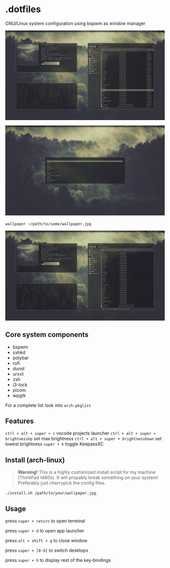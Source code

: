 # .dotfiles

GNU/Linux system configuration using bspwm as window manager

![Desktop Screenshot](https://github.com/mklan/dotfiles/blob/master/screenshots/desktop.jpg)

![Desktop Screenshot 2](https://github.com/mklan/dotfiles/blob/master/screenshots/rofi.jpg)

`wallpaper ~/path/to/some/wallpaper.jpg`

![Theme switching](https://github.com/mklan/dotfiles/blob/master/screenshots/demo.gif)

## Core system components

- bspwm
- sxhkd
- polybar
- rofi
- dunst
- urxvt
- zsh
- i3-lock
- picom
- wpgtk

For a complete list look into `arch-pkglist`

## Features

`ctrl + alt + super + c` vscode projects launcher
`ctrl + alt + super + brightnessUp` set max brightness
`ctrl + alt + super + brightnessDown` set lowest brightness
`super + k` toggle KeepassXC



## Install (arch-linux)

> **Warning!** This is a highly customized install script for my machine (ThinkPad t480s). It will propably break something on your system! Preferably just cherrypick the config files.

`./install.sh /path/to/your/wallpaper.jpg`.

## Usage

press `super + return` to open terminal

press `super + d` to open app launcher

press `alt + shift + q` to close window

press `super + [0-9]` to switch desktops

press `super + h` to display rest of the key-bindings
